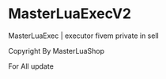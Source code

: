 # MasterLuaExecV2
MasterLuaExec | executor fivem private in sell


Copyright By MasterLuaShop

For All update
